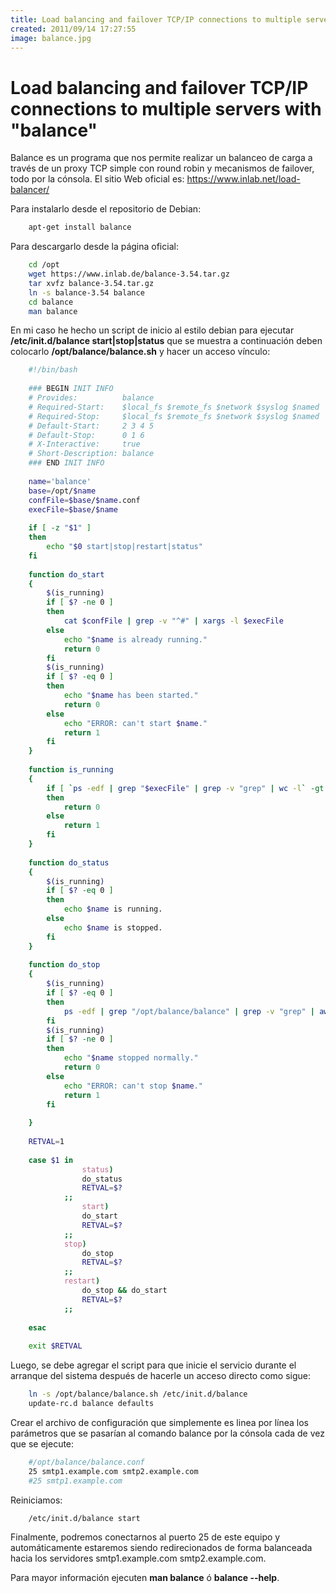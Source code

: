 ```yaml
---
title: Load balancing and failover TCP/IP connections to multiple servers with "balance"
created: 2011/09/14 17:27:55
image: balance.jpg
---
```


# Load balancing and failover TCP/IP connections to multiple servers with "balance"

Balance es un programa que nos permite realizar un balanceo de carga a través de un proxy TCP simple con round robin y mecanismos de failover, todo por la cónsola. El sitio Web oficial es: <https://www.inlab.net/load-balancer/>

Para instalarlo desde el repositorio de Debian: 

```bash
    apt-get install balance
```

Para descargarlo desde la página oficial: 

```bash
    cd /opt
    wget https://www.inlab.de/balance-3.54.tar.gz
    tar xvfz balance-3.54.tar.gz
    ln -s balance-3.54 balance
    cd balance
    man balance
```

En mi caso he hecho un script de inicio al estilo debian para ejecutar **/etc/init.d/balance start|stop|status** que se muestra a continuación deben colocarlo **/opt/balance/balance.sh** y hacer un acceso vínculo:

```bash
    #!/bin/bash
    
    ### BEGIN INIT INFO
    # Provides:          balance
    # Required-Start:    $local_fs $remote_fs $network $syslog $named
    # Required-Stop:     $local_fs $remote_fs $network $syslog $named
    # Default-Start:     2 3 4 5
    # Default-Stop:      0 1 6
    # X-Interactive:     true
    # Short-Description: balance
    ### END INIT INFO
    
    name='balance'
    base=/opt/$name
    confFile=$base/$name.conf
    execFile=$base/$name
    
    if [ -z "$1" ]
    then
    	echo "$0 start|stop|restart|status"
    fi
    
    function do_start
    {
    	$(is_running)
    	if [ $? -ne 0 ]
    	then
    		cat $confFile | grep -v "^#" | xargs -l $execFile
    	else
    		echo "$name is already running."
    		return 0
    	fi
    	$(is_running)
    	if [ $? -eq 0 ]
    	then 
    		echo "$name has been started."
    		return 0
    	else
    		echo "ERROR: can't start $name."
    		return 1
    	fi
    }
    
    function is_running
    {
    	if [ `ps -edf | grep "$execFile" | grep -v "grep" | wc -l` -gt 0 ]
    	then
    		return 0
    	else
    		return 1
    	fi
    }
    
    function do_status
    {
    	$(is_running)
    	if [ $? -eq 0 ]
    	then
    		echo $name is running.
    	else
    		echo $name is stopped.
    	fi
    }
    
    function do_stop
    {
    	$(is_running)
    	if [ $? -eq 0 ]
    	then
    		ps -edf | grep "/opt/balance/balance" | grep -v "grep" | awk '{print $2}' | xargs kill -9
    	fi
    	$(is_running)
    	if [ $? -ne 0 ]
    	then 
    		echo "$name stopped normally."
    		return 0
    	else
    		echo "ERROR: can't stop $name."
    		return 1
    	fi
    
    }
    
    RETVAL=1
    
    case $1 in
    	        status)
    			do_status
    			RETVAL=$?
    		;;
    	        start)
    			do_start
    			RETVAL=$?
    		;;
    		stop)
    			do_stop
    			RETVAL=$?
    		;;
    		restart)
    			do_stop && do_start
    			RETVAL=$?
    		;;	
    	
    esac
    
    exit $RETVAL
```

Luego, se debe agregar el script para que inicie el servicio durante el arranque del sistema después de hacerle un acceso directo como sigue: 

```bash
    ln -s /opt/balance/balance.sh /etc/init.d/balance
    update-rc.d balance defaults
```

Crear el archivo de configuración que simplemente es linea por línea los parámetros que se pasarían al comando balance por la cónsola cada de vez que se ejecute: 

```bash
    #/opt/balance/balance.conf
    25 smtp1.example.com smtp2.example.com
    #25 smtp1.example.com
```

Reiniciamos:

```bash
    /etc/init.d/balance start
```

Finalmente, podremos conectarnos al puerto 25 de este equipo y automáticamente estaremos siendo redirecionados de forma balanceada hacia los servidores smtp1.example.com smtp2.example.com.

Para mayor información ejecuten **man balance** ó **balance --help**.
